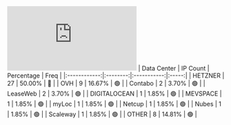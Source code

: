 ![Diagramm](https://github.com/obajay/StateSync-snapshots/blob/main/Projects/Jackal/1/README.md)
| Data Center | IP Count | Percentage | Freq |
|:------------:|:--------:|:-----------:|:-----:|
| HETZNER | 27 | 50.00% | 🔴 |
| OVH | 9 | 16.67% | 🟢 |
| Contabo | 2 | 3.70% | 🟢 |
| LeaseWeb | 2 | 3.70% | 🟢 |
| DIGITALOCEAN | 1 | 1.85% | 🟢 |
| MEVSPACE | 1 | 1.85% | 🟢 |
| myLoc | 1 | 1.85% | 🟢 |
| Netcup | 1 | 1.85% | 🟢 |
| Nubes | 1 | 1.85% | 🟢 |
| Scaleway | 1 | 1.85% | 🟢 |
| OTHER | 8 | 14.81% | 🟢 |